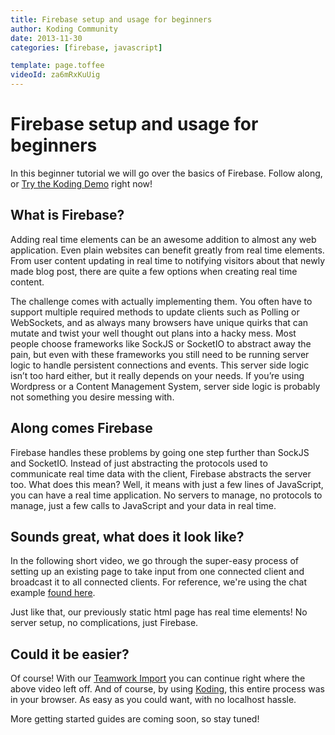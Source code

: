 ```yaml
---
title: Firebase setup and usage for beginners
author: Koding Community
date: 2013-11-30
categories: [firebase, javascript]

template: page.toffee
videoId: za6mRxKuUig
---
```


# Firebase setup and usage for beginners

In this beginner tutorial we will go over the basics of Firebase. Follow along, or [Try the Koding Demo](https://koding.com/Develop/Teamwork?import=http://goo.gl/TVcmyp) right now!

## What is Firebase?

Adding real time elements can be an awesome addition to almost any web application. Even plain websites can benefit greatly from real time elements. From user content updating in real time to notifying visitors about that newly made blog post, there are quite a few options when creating real time content.

The challenge comes with actually implementing them. You often have to support multiple required methods to update clients such as Polling or WebSockets, and as always many browsers have unique quirks that can mutate and twist your well thought out plans into a hacky mess. Most people choose frameworks like SockJS or SocketIO to abstract away the pain, but even with these frameworks you still need to be running server logic to handle persistent connections and events. This server side logic isn’t too hard either, but it really depends on your needs. If you’re using Wordpress or a Content Management System, server side logic is probably not something you desire messing with.

## Along comes Firebase

Firebase handles these problems by going one step further than SockJS and SocketIO. Instead of just abstracting the protocols used to communicate real time data with the client, Firebase abstracts the server too. What does this mean? Well, it means with just a few lines of JavaScript, you can have a real time application. No servers to manage, no protocols to manage, just a few calls to JavaScript and your data in real time.

## Sounds great, what does it look like?

In the following short video, we go through the super-easy process of setting up an existing page to take input from one connected client and broadcast it to all connected clients. For reference, we're using the chat example [found here](https://www.firebase.com/tutorial/#example/chat).

Just like that, our previously static html page has real time elements! No server setup, no complications, just Firebase.

## Could it be easier?

Of course! With our [Teamwork Import](https://koding.com/Develop/Teamwork?import=http://goo.gl/TVcmyp) you can continue right where the above video left off. And of course, by using [Koding](https://koding.com), this entire process was in your browser. As easy as you could want, with no localhost hassle.

More getting started guides are coming soon, so stay tuned!
